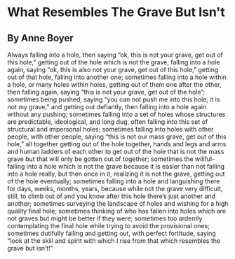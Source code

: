 # What Resembles The Grave But Isn't
## By Anne Boyer

Always falling into a hole, then saying “ok, this is not your grave, get out of this hole,” getting out of the hole which is not the grave, falling into a hole again, saying “ok, this is also not your grave, get out of this hole,” getting out of that hole, falling into another one; sometimes falling into a hole within a hole, or many holes within holes, getting out of them one after the other, then falling again, saying “this is not your grave, get out of the hole”; sometimes being pushed, saying “you can not push me into this hole, it is not my grave,” and getting out defiantly, then falling into a hole again without any pushing; sometimes falling into a set of holes whose structures are predictable, ideological, and long dug, often falling into this set of structural and impersonal holes; sometimes falling into holes with other people, with other people, saying “this is not our mass grave, get out of this hole,” all together getting out of the hole together, hands and legs and arms and human ladders of each other to get out of the hole that is not the mass grave but that will only be gotten out of together; sometimes the willful-falling into a hole which is not the grave because it is easier than not falling into a hole really, but then once in it, realizing it is not the grave, getting out of the hole eventually; sometimes falling into a hole and languishing there for days, weeks, months, years, because while not the grave very difficult, still, to climb out of and you know after this hole there’s just another and another; sometimes surveying the landscape of holes and wishing for a high quality final hole; sometimes thinking of who has fallen into holes which are not graves but might be better if they were; sometimes too ardently contemplating the final hole while trying to avoid the provisional ones; sometimes dutifully falling and getting out, with perfect fortitude, saying “look at the skill and spirit with which I rise from that which resembles the grave but isn’t!”